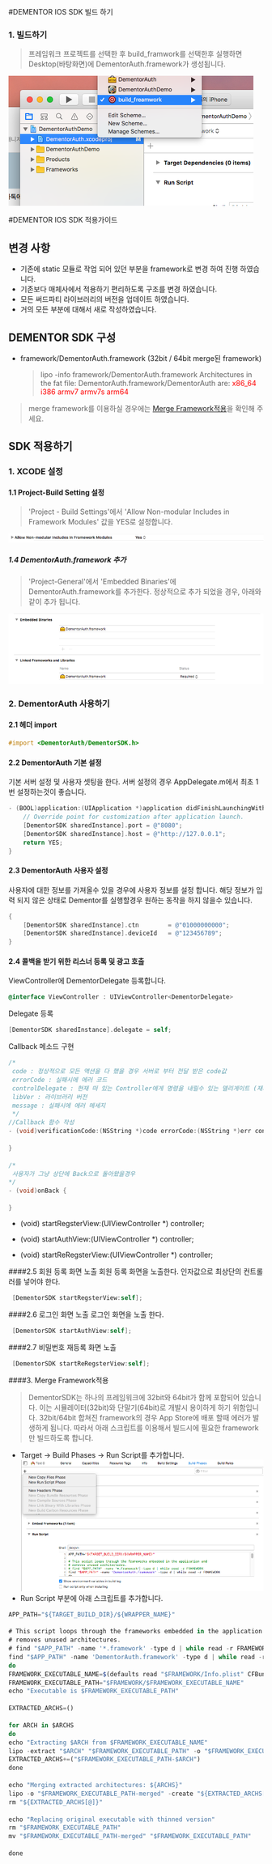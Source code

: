 #DEMENTOR IOS SDK 빌드 하기
### 1. 빌드하기
> 프레임워크 프로젝트를 선택한 후 build_framwork를 선택한후 실행하면 Desktop(바탕화면)에 DementorAuth.framework가 생성됩니다.

![build](./img/build-1.png)



#DEMENTOR IOS SDK 적용가이드
## 변경 사항
- 기존에 static 모듈로 작업 되어 있던 부분을 framework로 변경 하여 진행 하였습니다.
- 기존보다 매체사에서 적용하기 편리하도록 구조를 변경 하였습니다.
- 모든 써드파티 라이브러리의 버전을 업데이트 하였습니다.
- 거의 모든 부분에 대해서 새로 작성하였습니다.


## DEMENTOR SDK 구성
- framework/DementorAuth.framework (32bit / 64bit merge된 framework)

	> lipo -info framework/DementorAuth.framework
Architectures in the fat file: DementorAuth.framework/DementorAuth are: <font color="red">x86_64 i386 armv7 armv7s arm64</font>


> merge framework를 이용하실 경우에는 [Merge Framework적용](#3-merge-framework적용)을 확인해 주세요.



## SDK 적용하기

###  1. XCODE 설정


####  1.1 Project-Build Setting 설정
> 'Project - Build Settings'에서 'Allow Non-modular Includes in Framework Modules' 값을 YES로 설정합니다.

![build](./img/sdk-1.png)

##### 1.4 DementorAuth.framework 추가
> 'Project-General'에서 'Embedded Binaries'에 DementorAuth.framework를 추가한다. 정상적으로 추가 되었을 경우, 아래와 같이 추가 됩니다.

![import](./img/sdk-2.png)



### 2. DementorAuth 사용하기

#### 2.1 헤더 import
```objectivec
#import <DementorAuth/DementorSDK.h>
```

#### 2.2 DementorAuth 기본 설정
기본 서버 설정 및 사용자 셋팅을 한다.
서버 설정의 경우 AppDelegate.m에서 최초 1번 설정하는것이 좋습니다.
```objectivec
- (BOOL)application:(UIApplication *)application didFinishLaunchingWithOptions:(NSDictionary *)launchOptions {
    // Override point for customization after application launch.
    [DementorSDK sharedInstance].port = @"8080";
    [DementorSDK sharedInstance].host = @"http://127.0.0.1";
    return YES;
}
```

#### 2.3 DementorAuth 사용자 설정
사용자에 대한 정보를 가져올수 있을 경우에 사용자 정보를 설정 합니다.
해당 정보가 입력 되지 않은 상태로 Dementor를 실행할경우 원하는 동작을 하지 않을수 있습니다.
```objectivec
{
    [DementorSDK sharedInstance].ctn        = @"01000000000";
    [DementorSDK sharedInstance].deviceId   = @"123456789";
}
```

#### 2.4 콜백을 받기 위한 리스너 등록 및 광고 호출


ViewController에 DementorDelegate 등록합니다.
```objectivec
@interface ViewController : UIViewController<DementorDelegate>
```
Delegate 등록
```objectivec
[DementorSDK sharedInstance].delegate = self;
```

Callback 메소드 구현
```objectivec
/*
 code : 정상적으로 모든 액션을 다 했을 경우 서버로 부터 전달 받은 code값
 errorCode : 실패시에 에러 코드
 controlDelegate : 현재 떠 있는 Controller에게 명령을 내릴수 있는 델리게이트 (재시도, 닫기) controllerRetry, controllerDismiss
 libVer : 라이브러리 버전
 message : 실패시에 에러 메세지
 */
//Callback 함수 작성
- (void)verificationCode:(NSString *)code errorCode:(NSString *)err controlDelegate:(id<DementorControllerDelegate>)retry libVer:(const NSString *)ver message:(NSString *)msg {

}

/*
 사용자가 그냥 상단에 Back으로 돌아왔을경우
*/
- (void)onBack {

}

```

+ (void) startRegsterView:(UIViewController *) controller;

+ (void) startAuthView:(UIViewController *) controller;

+ (void) startReRegsterView:(UIViewController *) controller;


####2.5 회원 등록 화면 노출
회원 등록 화면을 노출한다.
인자값으로 최상단의 컨트롤러를 넣어야 한다.
```objectivec
 [DementorSDK startRegsterView:self];
```

####2.6 로그인 화면 노출
로그인 화면을 노출 한다.
```objectivec
 [DementorSDK startAuthView:self];
```

####2.7 비밀번호 재등록 화면 노출
```objectivec
 [DementorSDK startReRegsterView:self];
```



####3. Merge Framework적용
> DementorSDK는 하나의 프레임워크에 32bit와 64bit가 함께 포함되어 있습니다. 이는 시뮬레이터(32bit)와 단말기(64bit)로 개발시 용이하게 하기 위함입니다.
 32bit/64bit 합쳐진 framework의 경우 App Store에 배포 할때 에러가 발생하게 됩니다. 따라서 아래 스크립트를 이용해서 빌드시에 필요한 framework만 빌드하도록 합니다.

- Target -> Build Phases -> Run Script를 추가합니다.
![merge](./img/sdk-3.png)
- Run Script 부분에 아래 스크립트를 추가합니다.

```javascript
APP_PATH="${TARGET_BUILD_DIR}/${WRAPPER_NAME}"

# This script loops through the frameworks embedded in the application and
# removes unused architectures.
# find "$APP_PATH" -name '*.framework' -type d | while read -r FRAMEWORK
find "$APP_PATH" -name 'DementorAuth.framework' -type d | while read -r FRAMEWORK
do
FRAMEWORK_EXECUTABLE_NAME=$(defaults read "$FRAMEWORK/Info.plist" CFBundleExecutable)
FRAMEWORK_EXECUTABLE_PATH="$FRAMEWORK/$FRAMEWORK_EXECUTABLE_NAME"
echo "Executable is $FRAMEWORK_EXECUTABLE_PATH"

EXTRACTED_ARCHS=()

for ARCH in $ARCHS
do
echo "Extracting $ARCH from $FRAMEWORK_EXECUTABLE_NAME"
lipo -extract "$ARCH" "$FRAMEWORK_EXECUTABLE_PATH" -o "$FRAMEWORK_EXECUTABLE_PATH-$ARCH"
EXTRACTED_ARCHS+=("$FRAMEWORK_EXECUTABLE_PATH-$ARCH")
done

echo "Merging extracted architectures: ${ARCHS}"
lipo -o "$FRAMEWORK_EXECUTABLE_PATH-merged" -create "${EXTRACTED_ARCHS[@]}"
rm "${EXTRACTED_ARCHS[@]}"

echo "Replacing original executable with thinned version"
rm "$FRAMEWORK_EXECUTABLE_PATH"
mv "$FRAMEWORK_EXECUTABLE_PATH-merged" "$FRAMEWORK_EXECUTABLE_PATH"

done
```
